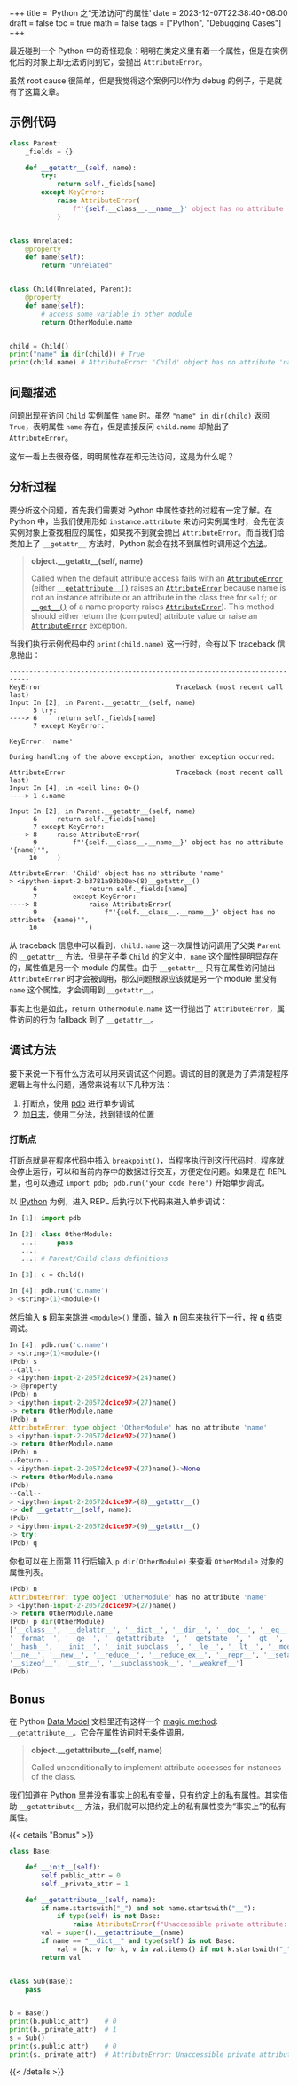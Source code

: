 +++
title = 'Python 之“无法访问”的属性'
date = 2023-12-07T22:38:40+08:00
draft = false
toc = true
math = false
tags = ["Python", "Debugging Cases"]
+++

最近碰到一个 Python 中的奇怪现象：明明在类定义里有着一个属性，但是在实例化后的对象上却无法访问到它，会抛出 `AttributeError`。

虽然 root cause 很简单，但是我觉得这个案例可以作为 debug 的例子，于是就有了这篇文章。

<!--more-->

## 示例代码

```python
class Parent:
    _fields = {}

    def __getattr__(self, name):
        try:
            return self._fields[name]
        except KeyError:
            raise AttributeError(
                f"'{self.__class__.__name__}' object has no attribute '{name}'",
            )


class Unrelated:
    @property
    def name(self):
        return "Unrelated"


class Child(Unrelated, Parent):
    @property
    def name(self):
        # access some variable in other module
        return OtherModule.name


child = Child()
print("name" in dir(child)) # True
print(child.name) # AttributeError: 'Child' object has no attribute 'name'
```

## 问题描述

问题出现在访问 `Child` 实例属性 `name` 时。虽然 `"name" in dir(child)` 返回 `True`，表明属性 `name` 存在，但是直接反问 `child.name` 却抛出了 `AttributeError`。

这乍一看上去很奇怪，明明属性存在却无法访问，这是为什么呢？

## 分析过程

要分析这个问题，首先我们需要对 Python 中属性查找的过程有一定了解。在 Python 中，当我们使用形如 `instance.attribute` 来访问实例属性时，会先在该实例对象上查找相应的属性，如果找不到就会抛出 `AttributeError`。而当我们给类加上了 `__getattr__` 方法时，Python 就会在找不到属性时调用这个[方法](https://docs.python.org/3/reference/datamodel.html#object.__getattr__)。

> **object.\_\_getattr\_\_(self, name)**
>
> Called when the default attribute access fails with an [`AttributeError`](https://docs.python.org/3/library/exceptions.html#AttributeError) (either [`__getattribute__()`](https://docs.python.org/3/reference/datamodel.html#object.__getattribute__) raises an [`AttributeError`](https://docs.python.org/3/library/exceptions.html#AttributeError) because name is not an instance attribute or an attribute in the class tree for `self`; or [`__get__()`](https://docs.python.org/3/reference/datamodel.html#object.__get__) of a name property raises [`AttributeError`](https://docs.python.org/3/library/exceptions.html#AttributeError)). This method should either return the (computed) attribute value or raise an [`AttributeError`](https://docs.python.org/3/library/exceptions.html#AttributeError) exception.

当我们执行示例代码中的 `print(child.name)` 这一行时，会有以下 traceback 信息抛出：

```text
---------------------------------------------------------------------------
KeyError                                  Traceback (most recent call last)
Input In [2], in Parent.__getattr__(self, name)
      5 try:
----> 6     return self._fields[name]
      7 except KeyError:

KeyError: 'name'

During handling of the above exception, another exception occurred:

AttributeError                            Traceback (most recent call last)
Input In [4], in <cell line: 0>()
----> 1 c.name

Input In [2], in Parent.__getattr__(self, name)
      6     return self._fields[name]
      7 except KeyError:
----> 8     raise AttributeError(
      9         f"'{self.__class__.__name__}' object has no attribute '{name}'",
     10     )

AttributeError: 'Child' object has no attribute 'name'
> <ipython-input-2-b3781a93b20e>(8)__getattr__()
      6             return self._fields[name]
      7         except KeyError:
----> 8             raise AttributeError(
      9                 f"'{self.__class__.__name__}' object has no attribute '{name}'",
     10             )
```

从 traceback 信息中可以看到，`child.name` 这一次属性访问调用了父类 `Parent` 的 `__getattr__` 方法。但是在子类 `Child` 的定义中，`name` 这个属性是明显存在的，属性值是另一个 module 的属性。由于 `__getattr__` 只有在属性访问抛出 `AttributeError` 时才会被调用，那么问题根源应该就是另一个 module 里没有 `name` 这个属性，才会调用到 `__getattr__`。

事实上也是如此，`return OtherModule.name` 这一行抛出了 `AttributeError`，属性访问的行为 fallback 到了 `__getattr__`。

## 调试方法

接下来说一下有什么方法可以用来调试这个问题。调试的目的就是为了弄清楚程序逻辑上有什么问题，通常来说有以下几种方法：

1. 打断点，使用 [pdb](https://docs.python.org/3/library/pdb.html) 进行单步调试
2. 加[日志](https://docs.python.org/3/howto/logging.html)，使用二分法，找到错误的位置

### 打断点

打断点就是在程序代码中插入 `breakpoint()`，当程序执行到这行代码时，程序就会停止运行，可以和当前内存中的数据进行交互，方便定位问题。如果是在 REPL 里，也可以通过 `import pdb; pdb.run('your code here')` 开始单步调试。

以 [IPython](https://ipython.org/) 为例，进入 REPL 后执行以下代码来进入单步调试：

```python {hl_lines=[11]}
In [1]: import pdb

In [2]: class OtherModule:
   ...:     pass
   ...:
   ...: # Parent/Child class definitions

In [3]: c = Child()

In [4]: pdb.run('c.name')
> <string>(1)<module>()
```

然后输入 **s** 回车来跳进 `<module>()` 里面，输入 **n** 回车来执行下一行，按 **q** 结束调试。

```python {hl_lines=[3,11,21]}
In [4]: pdb.run('c.name')
> <string>(1)<module>()
(Pdb) s
--Call--
> <ipython-input-2-20572dc1ce97>(24)name()
-> @property
(Pdb) n
> <ipython-input-2-20572dc1ce97>(27)name()
-> return OtherModule.name
(Pdb) n
AttributeError: type object 'OtherModule' has no attribute 'name'
> <ipython-input-2-20572dc1ce97>(27)name()
-> return OtherModule.name
(Pdb) n
--Return--
> <ipython-input-2-20572dc1ce97>(27)name()->None
-> return OtherModule.name
(Pdb)
--Call--
> <ipython-input-2-20572dc1ce97>(8)__getattr__()
-> def __getattr__(self, name):
(Pdb)
> <ipython-input-2-20572dc1ce97>(9)__getattr__()
-> try:
(Pdb) q
```

你也可以在上面第 11 行后输入 `p dir(OtherModule)` 来查看 `OtherModule` 对象的属性列表。

```python
(Pdb) n
AttributeError: type object 'OtherModule' has no attribute 'name'
> <ipython-input-2-20572dc1ce97>(27)name()
-> return OtherModule.name
(Pdb) p dir(OtherModule)
['__class__', '__delattr__', '__dict__', '__dir__', '__doc__', '__eq__',
'__format__', '__ge__', '__getattribute__', '__getstate__', '__gt__',
'__hash__', '__init__', '__init_subclass__', '__le__', '__lt__', '__module__',
'__ne__', '__new__', '__reduce__', '__reduce_ex__', '__repr__', '__setattr__',
'__sizeof__', '__str__', '__subclasshook__', '__weakref__']
(Pdb)
```

## Bonus

在 Python [Data Model](https://docs.python.org/3/reference/datamodel.html) 文档里还有这样一个 [magic method](https://docs.python.org/3/reference/datamodel.html#object.__getattribute__): `__getattribute__`。它会在属性访问时无条件调用。

> **object.\_\_getattribute\_\_(self, name)**
>
> Called unconditionally to implement attribute accesses for instances of the class.

我们知道在 Python 里并没有事实上的私有变量，只有约定上的私有属性。其实借助 `__getattribute__` 方法，我们就可以把约定上的私有属性变为“事实上”的私有属性。

{{< details "Bonus" >}}

```python
class Base:

    def __init__(self):
        self.public_attr = 0
        self._private_attr = 1

    def __getattribute__(self, name):
        if name.startswith("_") and not name.startswith("__"):
            if type(self) is not Base:
                raise AttributeError(f"Unaccessible private attribute: {name}")
        val = super().__getattribute__(name)
        if name == "__dict__" and type(self) is not Base:
            val = {k: v for k, v in val.items() if not k.startswith("_")}
        return val


class Sub(Base):
    pass


b = Base()
print(b.public_attr)    # 0
print(b._private_attr)  # 1
s = Sub()
print(s.public_attr)    # 0
print(s._private_attr)  # AttributeError: Unaccessible private attribute: _private_attr
```

{{< /details >}}
